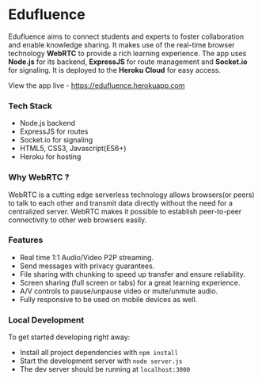 # Edufluence
Edufluence aims to connect students and experts to foster collaboration and enable knowledge sharing. It makes use of the real-time browser technology **WebRTC** to provide a rich learning experience. The app uses **Node.js** for its backend, **ExpressJS** for route management and **Socket.io** for signaling. It is deployed to the **Heroku Cloud** for easy access.

View the app live - https://edufluence.herokuapp.com

### Tech Stack
* Node.js backend
* ExpressJS for routes
* Socket.io for signaling
* HTML5, CSS3, Javascript(ES6+)
* Heroku for hosting

### Why WebRTC ?
WebRTC is a cutting edge serverless technology allows browsers(or peers) to talk to each other and transmit data directly without the need for a centralized server. WebRTC makes it possible to establish peer-to-peer connectivity to other web browsers easily. 

### Features
* Real time 1:1 Audio/Video P2P streaming.
* Send messages with privacy guarantees.
* File sharing with chunking to speed up transfer and ensure reliability.
* Screen sharing (full screen or tabs) for a great learning experience.
* A/V controls to pause/unpause video or mute/unmute audio.
* Fully responsive to be used on mobile devices as well.

### Local Development
To get started developing right away:

* Install all project dependencies with `npm install`
* Start the development server with `node server.js`
* The dev server should be running at `localhost:3000`
